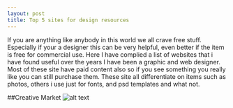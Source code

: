 ```yaml
---
layout: post
title: Top 5 sites for design resources
---
```


If you are anything like anybody in this world we all crave free stuff. Especially if your a designer this can be very helpful, even better if the item is free for commercial use. Here I have complied a list of websites that i have found useful over the years I have been a graphic and web designer. Most of these site have paid content also so if you see something you really like you can still purchase them. These site all differentiate on items such as photos, others i use just for fonts, and psd templates and what not.

##Creative Market[](https://creativemarket.com/free-goods)
![alt text](https://pbs.twimg.com/profile_images/459036449896022016/c4ULfZuy.jpeg "Logo Title Text 1")
